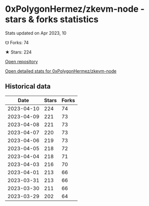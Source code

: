 # 0xPolygonHermez/zkevm-node - stars & forks statistics

Stats updated on Apr 2023, 10

☋ Forks: 74

★ Stars: 224

[Open repository](https://github.com/0xPolygonHermez/zkevm-node)

[Open detailed stats for 0xPolygonHermez/zkevm-node](https://reviewgithub.com/rep/0xPolygonHermez/zkevm-node)

## Historical data
| Date | Stars | Forks |
|------|-------|-------|
| 2023-04-10 | 224 | 74 | 
| 2023-04-09 | 221 | 73 | 
| 2023-04-08 | 221 | 73 | 
| 2023-04-07 | 220 | 73 | 
| 2023-04-06 | 219 | 73 | 
| 2023-04-05 | 218 | 72 | 
| 2023-04-04 | 218 | 71 | 
| 2023-04-03 | 216 | 70 | 
| 2023-04-01 | 213 | 66 | 
| 2023-03-31 | 213 | 66 | 
| 2023-03-30 | 211 | 66 | 
| 2023-03-29 | 202 | 64 | 

